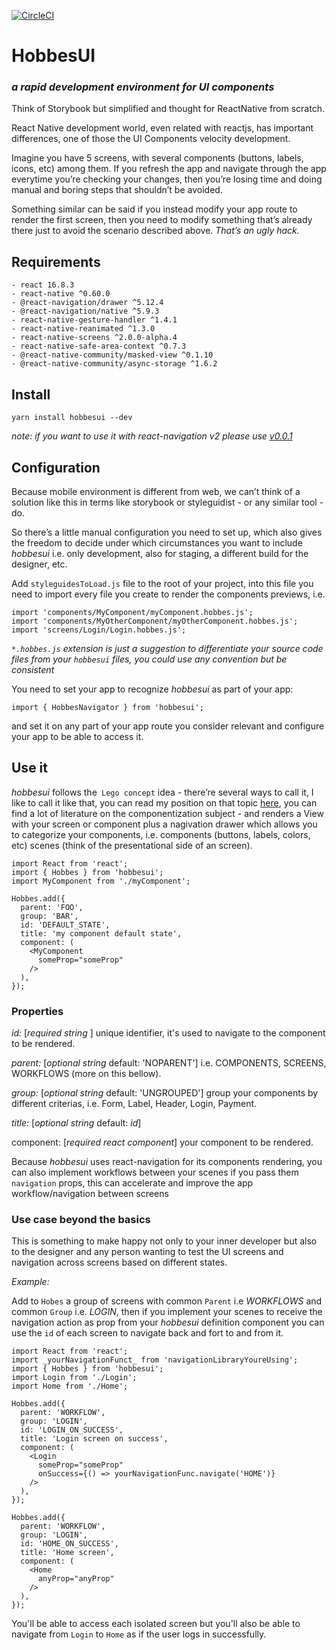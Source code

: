 [![CircleCI](https://circleci.com/gh/diablourbano/HobbesUI/tree/master.svg?style=svg)](https://circleci.com/gh/diablourbano/HobbesUI/tree/master)

# HobbesUI
### _a rapid development environment for UI components_

Think of Storybook but simplified and thought for ReactNative from scratch.

React Native development world, even related with reactjs, has important differences, one of those the UI Components velocity development.

Imagine you have 5 screens, with several components (buttons, labels, icons, etc) among them. If you refresh the app and navigate through 
the app everytime you’re checking your changes, then you’re losing time and doing manual and boring steps that shouldn’t be avoided.

Something similar can be said if you instead modify your app route to render the first screen, then you need to modify something that’s 
already there just to avoid the scenario described above. *That’s an ugly hack.*

## Requirements
```
- react 16.8.3
- react-native ^0.60.0
- @react-navigation/drawer ^5.12.4
- @react-navigation/native ^5.9.3
- react-native-gesture-handler ^1.4.1
- react-native-reanimated ^1.3.0
- react-native-screens ^2.0.0-alpha.4
- react-native-safe-area-context ^0.7.3
- @react-native-community/masked-view ^0.1.10
- @react-native-community/async-storage ^1.6.2
```

## Install
```
yarn install hobbesui --dev
```

_note: if you want to use it with react-navigation v2 please use [v0.0.1](https://github.com/diablourbano/hobbesui/tree/v0.0.1)_

## Configuration
Because mobile environment is different from web, we can’t think of a solution like this in terms like storybook or styleguidist - or any similar tool - do. 

So there’s a little manual configuration you need to set up, which also gives the freedom to decide under which circumstances you want to include *hobbesui* i.e. only development, also for staging, a different build for the designer, etc.

Add `styleguidesToLoad.js` file to the root of your project, into this file you need to import every file you create to render the components previews, i.e.

```
import 'components/MyComponent/myComponent.hobbes.js';
import 'components/MyOtherComponent/myOtherComponent.hobbes.js';
import 'screens/Login/Login.hobbes.js';
```

_`*.hobbes.js` extension is just a suggestion to differentiate your source code files from your `hobbesui` files, you could use any convention but be consistent_

You need to set your app to recognize *hobbesui* as part of your app:

```
import { HobbesNavigator } from 'hobbesui';
```

and set it on any part of your app route you consider relevant and configure your app to be able to access it.

## Use it
*hobbesui* follows the` Lego concept` idea - there’re several ways to call it, I like to call it like that, you can read my position on that
topic [here](https://www.diablourbano.com/the-lego-concept/), you can find a lot of literature on the componentization subject - and renders 
a View with your screen or component plus a nagivation drawer which allows you to categorize your components, i.e. components 
(buttons, labels, colors, etc) scenes (think of the presentational side of an screen).

```
import React from 'react';
import { Hobbes } from 'hobbesui';
import MyComponent from './myComponent';

Hobbes.add({
  parent: 'FOO',
  group: 'BAR',
  id: 'DEFAULT_STATE',
  title: 'my component default state',
  component: (
    <MyComponent
      someProp="someProp"
    />
  ),
});
```

### Properties
*id:* [_required_ _string_ ] unique identifier, it's used to navigate to the component to be rendered.

*parent:* [_optional_ _string_ default: 'NOPARENT'] i.e. COMPONENTS, SCREENS, WORKFLOWS (more on this bellow).

*group:* [_optional_ _string_ default: 'UNGROUPED'] group your components by different criterias, i.e. Form, Label, Header, Login, Payment.

*title:* [_optional_ _string_ default: _id_]

component: [_required_ _react component_] your component to be rendered.

Because *hobbesui* uses react-navigation for its components rendering, you can also implement workflows between your scenes if you pass 
them `navigation` props, this can accelerate and improve the app workflow/navigation between screens

### Use case beyond the basics
This is something to make happy not only to your inner developer but also to the designer and any person wanting to test the UI screens and navigation across screens based on different states.

*Example:*

Add to `Hobes` a group of screens with common `Parent` i.e *WORKFLOWS* and common `Group` i.e. *LOGIN*, then if you implement your scenes to receive the navigation action as prop from your *hobbesui* definition component you can use the `id` of each screen to navigate back and fort to and from it.

```
import React from 'react';
import _yourNavigationFunct_ from 'navigationLibraryYoureUsing';
import { Hobbes } from 'hobbesui';
import Login from './Login';
import Home from './Home';

Hobbes.add({
  parent: 'WORKFLOW',
  group: 'LOGIN',
  id: 'LOGIN_ON_SUCCESS',
  title: 'Login screen on success',
  component: (
    <Login
      someProp="someProp"
      onSuccess={() => yourNavigationFunc.navigate('HOME')}
    />
  ),
});

Hobbes.add({
  parent: 'WORKFLOW',
  group: 'LOGIN',
  id: 'HOME_ON_SUCCESS',
  title: 'Home screen',
  component: (
    <Home
      anyProp="anyProp"
    />
  ),
});
```

You'll be able to access each isolated screen but you'll also be able to navigate from `Login` to `Home` as if the user logs in successfully.

